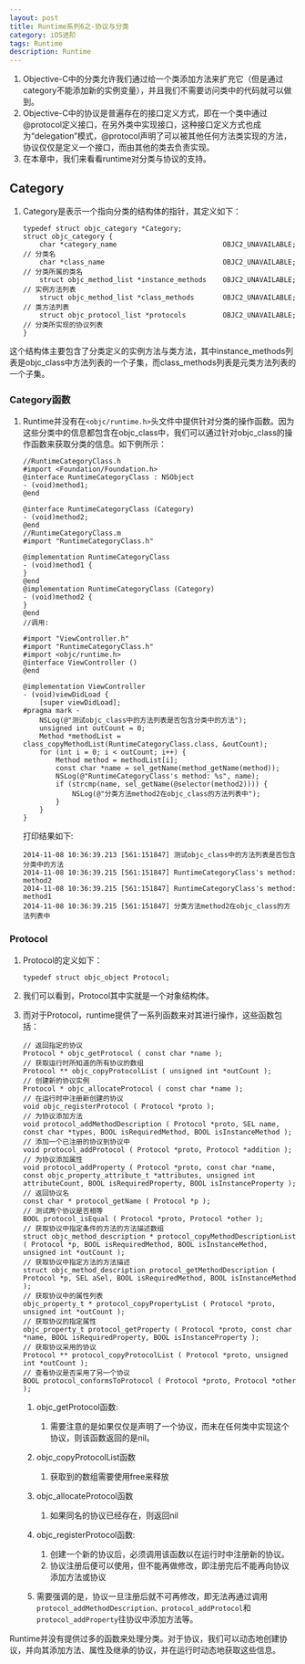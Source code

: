 ```yaml
---
layout: post
title: Runtime系列6之-协议与分类
category: iOS进阶
tags: Runtime
description: Runtime
--- 
```


1. Objective-C中的分类允许我们通过给一个类添加方法来扩充它（但是通过category不能添加新的实例变量），并且我们不需要访问类中的代码就可以做到。      
2. Objective-C中的协议是普遍存在的接口定义方式，即在一个类中通过@protocol定义接口，在另外类中实现接口，这种接口定义方式也成为“delegation”模式，@protocol声明了可以被其他任何方法类实现的方法，协议仅仅是定义一个接口，而由其他的类去负责实现。  
3. 在本章中，我们来看看runtime对分类与协议的支持。

## Category

1. Category是表示一个指向分类的结构体的指针，其定义如下：

    ```
    typedef struct objc_category *Category;
    struct objc_category {
        char *category_name                          OBJC2_UNAVAILABLE;	      // 分类名
        char *class_name                             OBJC2_UNAVAILABLE;	      // 分类所属的类名
        struct objc_method_list *instance_methods    OBJC2_UNAVAILABLE;	     // 实例方法列表
        struct objc_method_list *class_methods       OBJC2_UNAVAILABLE;	     // 类方法列表
        struct objc_protocol_list *protocols         OBJC2_UNAVAILABLE;	     // 分类所实现的协议列表
    }
    ```

这个结构体主要包含了分类定义的实例方法与类方法，其中instance_methods列表是objc_class中方法列表的一个子集，而class_methods列表是元类方法列表的一个子集。

### Category函数  

1. Runtime并没有在`<objc/runtime.h>`头文件中提供针对分类的操作函数。因为这些分类中的信息都包含在objc_class中，我们可以通过针对objc_class的操作函数来获取分类的信息。如下例所示：

    ```
    //RuntimeCategoryClass.h
    #import <Foundation/Foundation.h>
    @interface RuntimeCategoryClass : NSObject
    - (void)method1;
    @end
    
    @interface RuntimeCategoryClass (Category)
    - (void)method2;
    @end
    //RuntimeCategoryClass.m
    #import "RuntimeCategoryClass.h"
    
    @implementation RuntimeCategoryClass
    - (void)method1 {
    }
    @end
    @implementation RuntimeCategoryClass (Category)
    - (void)method2 {
    }
    @end
    //调用:
    
    #import "ViewController.h"
    #import "RuntimeCategoryClass.h"
    #import <objc/runtime.h>
    @interface ViewController ()
    @end
    
    @implementation ViewController
    - (void)viewDidLoad {
        [super viewDidLoad];
    #pragma mark -
        NSLog(@"测试objc_class中的方法列表是否包含分类中的方法");
        unsigned int outCount = 0;
        Method *methodList = class_copyMethodList(RuntimeCategoryClass.class, &outCount);
        for (int i = 0; i < outCount; i++) {
            Method method = methodList[i];
            const char *name = sel_getName(method_getName(method));
            NSLog(@"RuntimeCategoryClass's method: %s", name);
            if (strcmp(name, sel_getName(@selector(method2)))) {
                NSLog(@"分类方法method2在objc_class的方法列表中");
            }
        }
    }
    ```

    打印结果如下:

    ```
    2014-11-08 10:36:39.213 [561:151847] 测试objc_class中的方法列表是否包含分类中的方法
    2014-11-08 10:36:39.215 [561:151847] RuntimeCategoryClass's method: method2
    2014-11-08 10:36:39.215 [561:151847] RuntimeCategoryClass's method: method1
    2014-11-08 10:36:39.215 [561:151847] 分类方法method2在objc_class的方法列表中
    ```
    
### Protocol
1. Protocol的定义如下：

    ```
    typedef struct objc_object Protocol;
    ```
2. 我们可以看到，Protocol其中实就是一个对象结构体。
3. 而对于Protocol，runtime提供了一系列函数来对其进行操作，这些函数包括：

    ```
    // 返回指定的协议
    Protocol * objc_getProtocol ( const char *name );
    // 获取运行时所知道的所有协议的数组
    Protocol ** objc_copyProtocolList ( unsigned int *outCount );
    // 创建新的协议实例
    Protocol * objc_allocateProtocol ( const char *name );
    // 在运行时中注册新创建的协议
    void objc_registerProtocol ( Protocol *proto );
    // 为协议添加方法
    void protocol_addMethodDescription ( Protocol *proto, SEL name, const char *types, BOOL isRequiredMethod, BOOL isInstanceMethod );
    // 添加一个已注册的协议到协议中
    void protocol_addProtocol ( Protocol *proto, Protocol *addition );
    // 为协议添加属性
    void protocol_addProperty ( Protocol *proto, const char *name, const objc_property_attribute_t *attributes, unsigned int attributeCount, BOOL isRequiredProperty, BOOL isInstanceProperty );
    // 返回协议名
    const char * protocol_getName ( Protocol *p );
    // 测试两个协议是否相等
    BOOL protocol_isEqual ( Protocol *proto, Protocol *other );
    // 获取协议中指定条件的方法的方法描述数组
    struct objc_method_description * protocol_copyMethodDescriptionList ( Protocol *p, BOOL isRequiredMethod, BOOL isInstanceMethod, unsigned int *outCount );
    // 获取协议中指定方法的方法描述
    struct objc_method_description protocol_getMethodDescription ( Protocol *p, SEL aSel, BOOL isRequiredMethod, BOOL isInstanceMethod );
    // 获取协议中的属性列表
    objc_property_t * protocol_copyPropertyList ( Protocol *proto, unsigned int *outCount );
    // 获取协议的指定属性
    objc_property_t protocol_getProperty ( Protocol *proto, const char *name, BOOL isRequiredProperty, BOOL isInstanceProperty );
    // 获取协议采用的协议
    Protocol ** protocol_copyProtocolList ( Protocol *proto, unsigned int *outCount );
    // 查看协议是否采用了另一个协议
    BOOL protocol_conformsToProtocol ( Protocol *proto, Protocol *other );
    ```
    
    1. objc_getProtocol函数:
        1. 需要注意的是如果仅仅是声明了一个协议，而未在任何类中实现这个协议，则该函数返回的是nil。
    2. objc_copyProtocolList函数 
        1. 获取到的数组需要使用free来释放
    
    3. objc_allocateProtocol函数
        1. 如果同名的协议已经存在，则返回nil
    4. objc_registerProtocol函数: 
        1. 创建一个新的协议后，必须调用该函数以在运行时中注册新的协议。
        2. 协议注册后便可以使用，但不能再做修改，即注册完后不能再向协议添加方法或协议
    5. 需要强调的是，协议一旦注册后就不可再修改，即无法再通过调用`protocol_addMethodDescription、protocol_addProtocol`和`protocol_addProperty`往协议中添加方法等。


Runtime并没有提供过多的函数来处理分类。对于协议，我们可以动态地创建协议，并向其添加方法、属性及继承的协议，并在运行时动态地获取这些信息。

